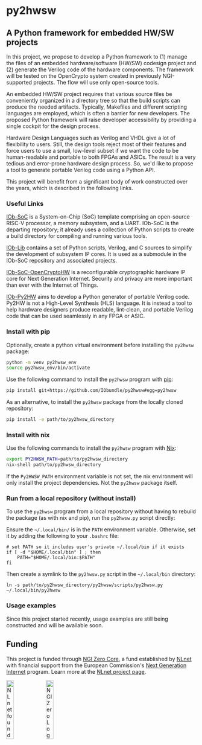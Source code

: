 <!--
SPDX-FileCopyrightText: 2024 IObundle

SPDX-License-Identifier: MIT
-->

# py2hwsw

## A Python framework for embedded HW/SW projects

In this project, we propose to develop a Python framework to (1) manage the
files of an embedded hardware/software (HW/SW) codesign project and (2) generate
the Verilog code of the hardware components. The framework will be tested on the
OpenCrypto system created in previously NGI-supported projects. The flow will
use only open-source tools.

An embedded HW/SW project requires that various source files be conveniently
organized in a directory tree so that the build scripts can produce the needed
artifacts. Typically, Makefiles and different scripting languages are employed,
which is often a barrier for new developers. The proposed Python framework will
raise developer accessibility by providing a single cockpit for the design
process.

Hardware Design Languages such as Verilog and VHDL give a lot of flexibility to
users. Still, the design tools reject most of their features and force users to
use a small, low-level subset if we want the code to be human-readable and
portable to both FPGAs and ASICs. The result is a very tedious and error-prone
hardware design process. So, we'd like to propose a tool to generate portable Verilog
code using a Python API.

This project will benefit from a significant body of work constructed over the years, which is described in the following links.


### Useful Links

[IOb-SoC](https://github.com/IObundle/iob-soc) is a System-on-Chip (SoC) template comprising an open-source RISC-V processor, a memory subsystem, and a UART.
IOb-SoC is the departing repository; it already uses a collection of Python scripts to create a build directory for compiling and running various tools.


[IOb-Lib](https://github.com/IObundle/iob-lib.git) contains a set of Python scripts, Verilog, and C sources to simplify the development of subsystem IP cores.
It is used as a submodule in the IOb-SoC repository and associated projects.


[IOb-SoC-OpenCryptoHW](https://github.com/IObundle/iob-soc-opencryptohw.git) is a reconfigurable cryptographic hardware IP core for Next Generation Internet.
Security and privacy are more important than ever with the Internet of Things.


[IOb-Py2HW](https://github.com/IObundle/iob-py2hw.git) aims to develop a Python generator of portable Verilog code. Py2HW is not a High-Level Synthesis (HLS) language. It is instead a tool to help hardware designers produce readable, lint-clean, and portable Verilog code that can be used seamlessly in any FPGA or ASIC. 

### Install with pip

Optionally, create a python virtual environment before installing the `py2hwsw` package:
```bash
python -m venv py2hwsw_env
source py2hwsw_env/bin/activate
```

Use the following command to install the `py2hwsw` program with [pip](https://pip.pypa.io/en/stable/):
```bash
pip install git+https://github.com/IObundle/py2hwsw#egg=py2hwsw
```

As an alternative, to install the `py2hwsw` package from the locally cloned repository:
```bash
pip install -e path/to/py2hwsw_directory
```

### Install with nix

Use the following commands to install the `py2hwsw` program with [Nix](https://nixos.org/):
```bash
export PY2HWSW_PATH=path/to/py2hwsw_directory
nix-shell path/to/py2hwsw_directory
```

If the `Py2HWSW_PATH` environment variable is not set, the nix environment will only install the project dependencies. Not the `py2hwsw` package itself.

### Run from a local repository (without install)

To use the `py2hwsw` program from a local repository without having to rebuild the package (as with nix and pip), run the `py2hwsw.py` script directly:

Ensure the `~/.local/bin/` is in the `PATH` environment variable.
Otherwise, set it by adding the following to your `.bashrc` file:
```
# set PATH so it includes user's private ~/.local/bin if it exists
if [ -d "$HOME/.local/bin" ] ; then
    PATH="$HOME/.local/bin:$PATH"
fi
```

Then create a symlink to the `py2hwsw.py` script in the `~/.local/bin` directory:
```
ln -s path/to/py2hwsw_directory/py2hwsw/scripts/py2hwsw.py ~/.local/bin/py2hwsw
```




### Usage examples

Since this project started recently, usage examples are still being constructed and will be available soon.

## Funding

This project is funded through [NGI Zero Core](https://nlnet.nl/core), a fund established by [NLnet](https://nlnet.nl) with financial support from the European Commission's [Next Generation Internet](https://ngi.eu) program. Learn more at the [NLnet project page](https://nlnet.nl/project/Py2HWSW).

[<img src="https://nlnet.nl/logo/banner.png" alt="NLnet foundation logo" width="20%" />](https://nlnet.nl)
[<img src="https://nlnet.nl/image/logos/NGI0_tag.svg" alt="NGI Zero Logo" width="20%" />](https://nlnet.nl/core)

